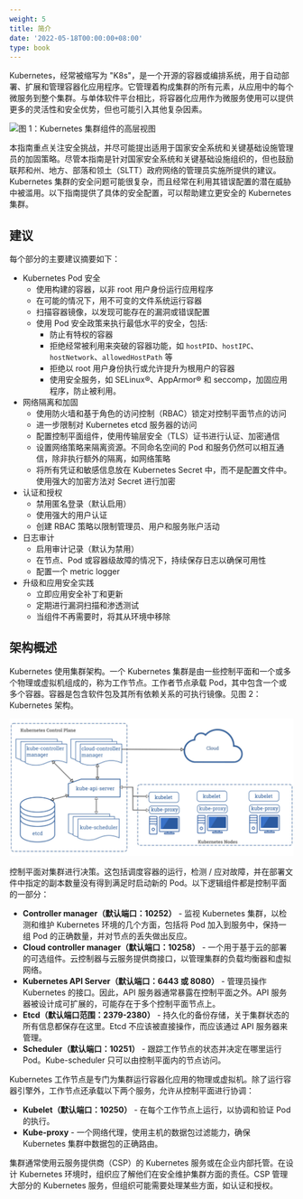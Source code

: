 ```yaml
---
weight: 5
title: 简介
date: '2022-05-18T00:00:00+08:00'
type: book
---
```


Kubernetes，经常被缩写为 "K8s"，是一个开源的容器或编排系统，用于自动部署、扩展和管理容器化应用程序。它管理着构成集群的所有元素，从应用中的每个微服务到整个集群。与单体软件平台相比，将容器化应用作为微服务使用可以提供更多的灵活性和安全优势，但也可能引入其他复杂因素。

![图 1：Kubernetes 集群组件的高层视图](../images/f1.jpg "图 1：Kubernetes 集群组件的高层视图")

本指南重点关注安全挑战，并尽可能提出适用于国家安全系统和关键基础设施管理员的加固策略。尽管本指南是针对国家安全系统和关键基础设施组织的，但也鼓励联邦和州、地方、部落和领土（SLTT）政府网络的管理员实施所提供的建议。Kubernetes 集群的安全问题可能很复杂，而且经常在利用其错误配置的潜在威胁中被滥用。以下指南提供了具体的安全配置，可以帮助建立更安全的 Kubernetes 集群。

## 建议

每个部分的主要建议摘要如下：

- Kubernetes Pod 安全
  - 使用构建的容器，以非 root 用户身份运行应用程序
  - 在可能的情况下，用不可变的文件系统运行容器
  - 扫描容器镜像，以发现可能存在的漏洞或错误配置
  - 使用 Pod 安全政策来执行最低水平的安全，包括:
    - 防止有特权的容器
    - 拒绝经常被利用来突破的容器功能，如 `hostPID`、`hostIPC`、`hostNetwork`、`allowedHostPath` 等
    - 拒绝以 root 用户身份执行或允许提升为根用户的容器
    - 使用安全服务，如 SELinux®、AppArmor® 和 seccomp，加固应用程序，防止被利用。
- 网络隔离和加固
  - 使用防火墙和基于角色的访问控制（RBAC）锁定对控制平面节点的访问
  - 进一步限制对 Kubernetes etcd 服务器的访问
  - 配置控制平面组件，使用传输层安全（TLS）证书进行认证、加密通信
  - 设置网络策略来隔离资源。不同命名空间的 Pod 和服务仍然可以相互通信，除非执行额外的隔离，如网络策略
  - 将所有凭证和敏感信息放在 Kubernetes Secret 中，而不是配置文件中。使用强大的加密方法对 Secret 进行加密
- 认证和授权
  - 禁用匿名登录（默认启用）
  - 使用强大的用户认证
  - 创建 RBAC 策略以限制管理员、用户和服务账户活动
- 日志审计
  - 启用审计记录（默认为禁用）
  - 在节点、Pod 或容器级故障的情况下，持续保存日志以确保可用性
  - 配置一个 metric logger
- 升级和应用安全实践
  - 立即应用安全补丁和更新
  - 定期进行漏洞扫描和渗透测试
  - 当组件不再需要时，将其从环境中移除

## 架构概述

Kubernetes 使用集群架构。一个 Kubernetes 集群是由一些控制平面和一个或多个物理或虚拟机组成的，称为工作节点。工作者节点承载 Pod，其中包含一个或多个容器。容器是包含软件包及其所有依赖关系的可执行镜像。见图 2：Kubernetes 架构。

![图 2：Kubernetes 架构](images/f2.jpg)


控制平面对集群进行决策。这包括调度容器的运行，检测 / 应对故障，并在部署文件中指定的副本数量没有得到满足时启动新的 Pod。以下逻辑组件都是控制平面的一部分：

- **Controller manager（默认端口：10252）** - 监视 Kubernetes 集群，以检测和维护 Kubernetes 环境的几个方面，包括将 Pod 加入到服务中，保持一组 Pod 的正确数量，并对节点的丢失做出反应。
- **Cloud controller manager（默认端口：10258）** - 一个用于基于云的部署的可选组件。云控制器与云服务提供商接口，以管理集群的负载均衡器和虚拟网络。
- **Kubernetes API Server（默认端口：6443 或 8080）** - 管理员操作 Kubernetes 的接口。因此，API 服务器通常暴露在控制平面之外。API 服务器被设计成可扩展的，可能存在于多个控制平面节点上。
- **Etcd（默认端口范围：2379-2380）** - 持久化的备份存储，关于集群状态的所有信息都保存在这里。Etcd 不应该被直接操作，而应该通过 API 服务器来管理。
- **Scheduler（默认端口：10251）** - 跟踪工作节点的状态并决定在哪里运行 Pod。Kube-scheduler 只可以由控制平面内的节点访问。

Kubernetes 工作节点是专门为集群运行容器化应用的物理或虚拟机。除了运行容器引擎外，工作节点还承载以下两个服务，允许从控制平面进行协调：

- **Kubelet（默认端口：10250）** - 在每个工作节点上运行，以协调和验证 Pod 的执行。
- **Kube-proxy** - 一个网络代理，使用主机的数据包过滤能力，确保 Kubernetes 集群中数据包的正确路由。

集群通常使用云服务提供商（CSP）的 Kubernetes 服务或在企业内部托管。在设计 Kubernetes 环境时，组织应了解他们在安全维护集群方面的责任。CSP 管理大部分的 Kubernetes 服务，但组织可能需要处理某些方面，如认证和授权。